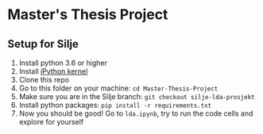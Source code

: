 # Master's Thesis Project

## Setup for Silje

1. Install python 3.6 or higher
1. Install [iPython kernel](https://ipython.readthedocs.io/en/stable/install/kernel_install.html)
1. Clone this repo
1. Go to this folder on your machine: `cd Master-Thesis-Project`
1. Make sure you are in the Silje branch: `git checkout silje-lda-prosjekt`
1. Install python packages: `pip install -r requirements.txt`
1. Now you should be good! Go to `lda.ipynb`, try to run the code cells and explore for yourself
